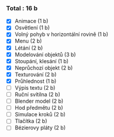 ### Total : 16 b
- [x] Animace (1 b) 
- [x] Osvětlení (1 b) 
- [x] Volný pohyb v horizontální rovině (1 b) 
- [x] Menu (2 b) 
- [x] Létání (2 b) 
- [X] Modelování objektů (3 b) 
- [x] Stoupání, klesání (1 b) 
- [x] Neprůchozí objekt (2 b) 
- [x] Texturování (2 b) 
- [x] Průhlednost (1 b) 
- [ ] Výpis textu (2 b) 
- [ ] Ruční svítilna (2 b) 
- [ ] Blender model (2 b) 
- [ ] Hod předmětu (2 b) 
- [ ] Simulace kroků (2 b) 
- [ ] Tlačítka (2 b) 
- [ ] Bézierovy pláty (2 b) 
